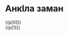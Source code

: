<script setup>
const lines = `🧔🏻 Анкӏла заман це.
It's time to sleep.
👦🏼‍ Атта, гьана килсана ду варццул аккуда.
Father, I'm tired yet to go to bed.
🧔🏻 Кьан сят це, гъурш чирка исле гьирццан де и.
It's late hour, you are waking up early tomorrow. 
👦🏼 Ду ус кагьана авиргьуд.
I can't fall asleep.
🧔🏻 Абал мярццре лигана чикигьеттел аргану?
And what if you start countnig sheep?
👦🏼 Сар дираде, дам буццул акку.
I did before, doesn't work for me.
🧔🏻 Цигон тяр биччеттел-ра кешки, усана игънил це.
Regarding of how you like it, you need to sleep.  
👦🏼 Цили дам хайри адиргьу угара циннал ус кагьанай?
Why can't I stay untill I fall asleep myself?
🧔🏻 Дул гьел ихтийар луччедел и гьелтте уганде сукке дярхя.
If I allow you that you'll stay the whole night.
👦🏼 Чигьурсул да кко килсана цаникӏолжи.
Please, I promise to go to bed soon.
🧔🏻 Акку, и гьана килсанде, дучче ягь дигьав.
No, you're going now, good night.
👦🏼 Етти-ра, чиркала чидиганда.
You too, see you romorrow.`.split('\n');

const phrases = [];
for (let i = 0; i < lines.length;i+=2) {
    phrases.push([lines[i], lines[i+1]]);
}
</script>

# Анкӏла заман

<p v-for="(p,i) in phrases" class="b" :class="i%2 ? 't-e' : ''">
    <span>
        {{p[0]}}
    </span>
    <br>
    <span class="s">
        <Say>
            <source :src="`./audio/${i+1}.ogg`">
            {{p[1]}}
        </Say>
    </span>
</p>
